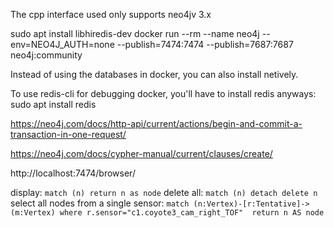 The cpp interface used only supports neo4jv 3.x

sudo apt install libhiredis-dev
docker run --rm --name neo4j --env=NEO4J_AUTH=none --publish=7474:7474 --publish=7687:7687 neo4j:community


Instead of using the databases in docker, you can also install netively.

To use redis-cli for debugging docker, you'll have to install redis anyways: sudo apt install redis



https://neo4j.com/docs/http-api/current/actions/begin-and-commit-a-transaction-in-one-request/


https://neo4j.com/docs/cypher-manual/current/clauses/create/



http://localhost:7474/browser/

display: `match (n) return n as node`
delete all: `match (n) detach delete n`
select all nodes from a single sensor: `match (n:Vertex)-[r:Tentative]->(m:Vertex) where r.sensor="c1.coyote3_cam_right_TOF"  return n AS node`


